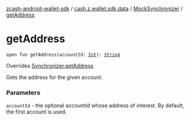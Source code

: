 [zcash-android-wallet-sdk](../../index.md) / [cash.z.wallet.sdk.data](../index.md) / [MockSynchronizer](index.md) / [getAddress](./get-address.md)

# getAddress

`open fun getAddress(accountId: `[`Int`](https://kotlinlang.org/api/latest/jvm/stdlib/kotlin/-int/index.html)`): `[`String`](https://kotlinlang.org/api/latest/jvm/stdlib/kotlin/-string/index.html)

Overrides [Synchronizer.getAddress](../-synchronizer/get-address.md)

Gets the address for the given account.

### Parameters

`accountId` - the optional accountId whose address of interest. By default, the first account is used.
